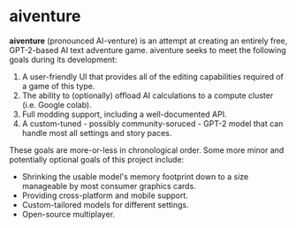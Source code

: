 # aiventure

**aiventure** (pronounced AI-venture) is an attempt at creating an entirely free, GPT-2-based AI text adventure game.
aiventure seeks to meet the following goals during its development:

1. A user-friendly UI that provides all of the editing capabilities required of a game of this type.
2. The ability to (optionally) offload AI calculations to a compute cluster (i.e. Google colab).
3. Full modding support, including a well-documented API.
4. A custom-tuned - possibly community-soruced - GPT-2 model that can handle most all settings and story paces.

These goals are more-or-less in chronological order. Some more minor and potentially optional goals of this project include:

- Shrinking the usable model's memory footprint down to a size manageable by most consumer graphics cards.
- Providing cross-platform and mobile support.
- Custom-tailored models for different settings.
- Open-source multiplayer.